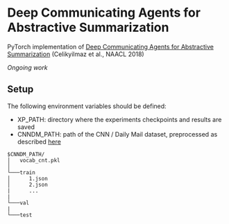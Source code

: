 # Deep Communicating Agents for Abstractive Summarization

PyTorch implementation of
[Deep Communicating Agents for Abstractive Summarization](https://www.aclweb.org/anthology/N18-1150)
(Celikyilmaz et al., NAACL 2018)

_Ongoing work_

## Setup

The following environment variables should be defined:

- XP_PATH: directory where the experiments checkpoints and results are saved
- CNNDM_PATH: path of the CNN / Daily Mail dataset, preprocessed as described [here](https://github.com/ChenRocks/cnn-dailymail)

```
$CNNDM_PATH/
│   vocab_cnt.pkl
│
└───train
│      1.json
│      2.json
|      ...
|
└───val
|
└───test

```
